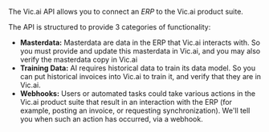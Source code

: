 The Vic.ai API allows you to connect an *ERP* to the Vic.ai product suite.

The API is structured to provide 3 categories of functionality:
- **Masterdata:** Masterdata are data in the ERP that Vic.ai interacts with.
  So you must provide and update this masterdata in Vic.ai, and you may also
  verify the masterdata copy in Vic.ai
- **Training Data:** AI requires historical data to train its data model. So
  you can put historical invoices into Vic.ai to train it, and verify that
  they are in Vic.ai.
- **Webhooks:** Users or automated tasks could take various actions in the
  Vic.ai product suite that result in an interaction with the ERP (for
  example, posting an invoice, or requesting synchronization). We'll tell
  you when such an action has occurred, via a webhook.